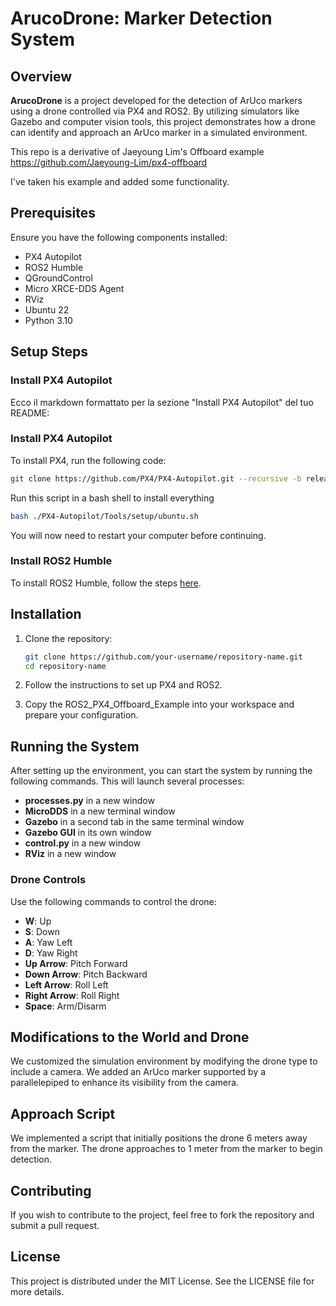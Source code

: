 # ArucoDrone: Marker Detection System

## Overview

**ArucoDrone** is a project developed for the detection of ArUco markers using a drone controlled via PX4 and ROS2. By utilizing simulators like Gazebo and computer vision tools, this project demonstrates how a drone can identify and approach an ArUco marker in a simulated environment.

This repo is a derivative of Jaeyoung Lim's Offboard example https://github.com/Jaeyoung-Lim/px4-offboard

I've taken his example and added some functionality.

## Prerequisites

Ensure you have the following components installed:

- PX4 Autopilot
- ROS2 Humble
- QGroundControl
- Micro XRCE-DDS Agent
- RViz
- Ubuntu 22
- Python 3.10

## Setup Steps

### Install PX4 Autopilot

Ecco il markdown formattato per la sezione "Install PX4 Autopilot" del tuo README:

### Install PX4 Autopilot

To install PX4, run the following code:

```bash
git clone https://github.com/PX4/PX4-Autopilot.git --recursive -b release/1.14
```
Run this script in a bash shell to install everything

```bash
bash ./PX4-Autopilot/Tools/setup/ubuntu.sh
```
You will now need to restart your computer before continuing.

### Install ROS2 Humble

To install ROS2 Humble, follow the steps [here](https://docs.ros.org/en/humble/Installation/Ubuntu-Install-Debs.html).


## Installation

1. Clone the repository:
   ```bash
   git clone https://github.com/your-username/repository-name.git
   cd repository-name
2. Follow the instructions to set up PX4 and ROS2.

3. Copy the ROS2_PX4_Offboard_Example into your workspace and prepare your configuration.

## Running the System

After setting up the environment, you can start the system by running the following commands. This will launch several processes:

- **processes.py** in a new window
- **MicroDDS** in a new terminal window
- **Gazebo** in a second tab in the same terminal window
- **Gazebo GUI** in its own window
- **control.py** in a new window
- **RViz** in a new window

### Drone Controls

Use the following commands to control the drone:

- **W**: Up
- **S**: Down
- **A**: Yaw Left
- **D**: Yaw Right
- **Up Arrow**: Pitch Forward
- **Down Arrow**: Pitch Backward
- **Left Arrow**: Roll Left
- **Right Arrow**: Roll Right
- **Space**: Arm/Disarm

## Modifications to the World and Drone
We customized the simulation environment by modifying the drone type to include a camera. We added an ArUco marker supported by a parallelepiped to enhance its visibility from the camera.

## Approach Script
We implemented a script that initially positions the drone 6 meters away from the marker. The drone approaches to 1 meter from the marker to begin detection.

## Contributing
If you wish to contribute to the project, feel free to fork the repository and submit a pull request.

## License
This project is distributed under the MIT License. See the LICENSE file for more details.


